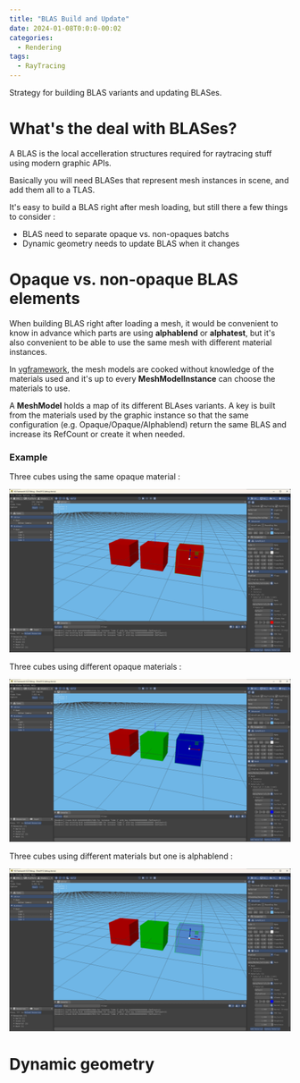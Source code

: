 ```yaml
---
title: "BLAS Build and Update"
date: 2024-01-08T0:0:0-00:02
categories:
  - Rendering
tags:
  - RayTracing
---
```


Strategy for building BLAS variants and updating BLASes.

# What's the deal with BLASes?

A BLAS is the local accelleration structures required for raytracing stuff using modern graphic APIs. 

Basically you will need BLASes that represent mesh instances in scene, and add them all to a TLAS.

It's easy to build a BLAS right after mesh loading, but still there a few things to consider :

- BLAS need to separate opaque vs. non-opaques batchs
- Dynamic geometry needs to update BLAS when it changes

# Opaque vs. non-opaque BLAS elements

When building BLAS right after loading a mesh, it would be convenient to know in advance which parts 
are using **alphablend** or **alphatest**, but it's also convenient to be able to use the same mesh 
with different material instances.

In [vgframework](https://github.com/vimontgames/vgframework), the mesh models are cooked without 
knowledge of the materials used and it's up to every **MeshModelInstance** can choose the materials to use.

A **MeshModel** holds a map of its different BLAses variants. A key is built from the materials used by the 
graphic instance so that the same configuration (e.g. Opaque/Opaque/Alphablend) return the same BLAS and 
increase its RefCount or create it when needed.

### Example

Three cubes using the same opaque material :

![Screenshot](BLAStest/1.png)

Three cubes using different opaque materials :

![Screenshot](BLAStest/2.png)

Three cubes using different materials but one is alphablend :

![Screenshot](BLAStest/3.png)

# Dynamic geometry



